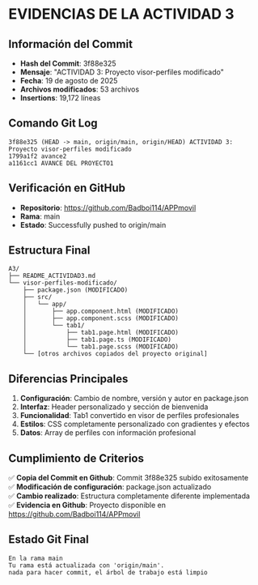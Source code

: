 # EVIDENCIAS DE LA ACTIVIDAD 3

## Información del Commit
- **Hash del Commit**: 3f88e325
- **Mensaje**: "ACTIVIDAD 3: Proyecto visor-perfiles modificado"
- **Fecha**: 19 de agosto de 2025
- **Archivos modificados**: 53 archivos
- **Insertions**: 19,172 líneas

## Comando Git Log
```
3f88e325 (HEAD -> main, origin/main, origin/HEAD) ACTIVIDAD 3: Proyecto visor-perfiles modificado
1799a1f2 avance2
a1161cc1 AVANCE DEL PROYECTO1
```

## Verificación en GitHub
- **Repositorio**: https://github.com/Badboi114/APPmovil
- **Rama**: main
- **Estado**: Successfully pushed to origin/main

## Estructura Final
```
A3/
├── README_ACTIVIDAD3.md
└── visor-perfiles-modificado/
    ├── package.json (MODIFICADO)
    ├── src/
    │   └── app/
    │       ├── app.component.html (MODIFICADO)
    │       ├── app.component.scss (MODIFICADO)
    │       └── tab1/
    │           ├── tab1.page.html (MODIFICADO)
    │           ├── tab1.page.ts (MODIFICADO)
    │           └── tab1.page.scss (MODIFICADO)
    └── [otros archivos copiados del proyecto original]
```

## Diferencias Principales
1. **Configuración**: Cambio de nombre, versión y autor en package.json
2. **Interfaz**: Header personalizado y sección de bienvenida
3. **Funcionalidad**: Tab1 convertido en visor de perfiles profesionales
4. **Estilos**: CSS completamente personalizado con gradientes y efectos
5. **Datos**: Array de perfiles con información profesional

## Cumplimiento de Criterios
✅ **Copia del Commit en Github**: Commit 3f88e325 subido exitosamente  
✅ **Modificación de configuración**: package.json actualizado  
✅ **Cambio realizado**: Estructura completamente diferente implementada  
✅ **Evidencia en Github**: Proyecto disponible en https://github.com/Badboi114/APPmovil  

## Estado Git Final
```
En la rama main
Tu rama está actualizada con 'origin/main'.
nada para hacer commit, el árbol de trabajo está limpio
```
